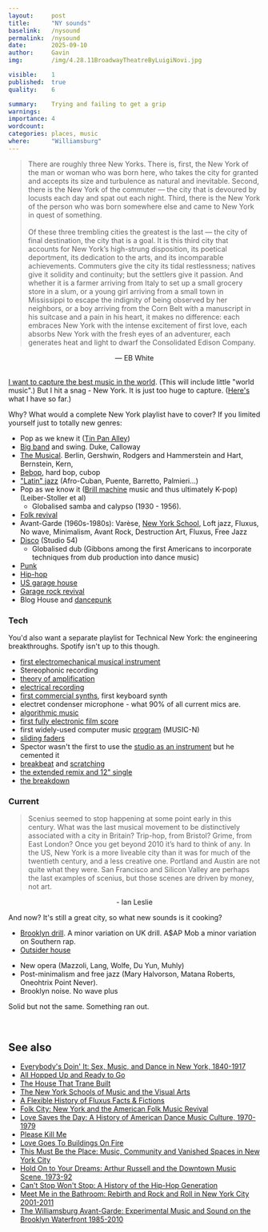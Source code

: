 ```yaml
---
layout:     post
title:      "NY sounds"
baselink:   /nysound
permalink:  /nysound
date:       2025-09-10
author:     Gavin
img:        /img/4.28.11BroadwayTheatreByLuigiNovi.jpg

visible:    1
published:  true
quality:    6

summary:    Trying and failing to get a grip
warnings: 	
importance: 4
wordcount:  
categories: places, music
where:      "Williamsburg"
---
```



> There are roughly three New Yorks. There is, first, the New York of the man or woman who was born here, who takes the city for granted and accepts its size and turbulence as natural and inevitable. Second, there is the New York of the commuter — the city that is devoured by locusts each day and spat out each night. Third, there is the New York of the person who was born somewhere else and came to New York in quest of something.<br><br>Of these three trembling cities the greatest is the last — the city of final destination, the city that is a goal. It is this third city that accounts for New York’s high-strung disposition, its poetical deportment, its dedication to the arts, and its incomparable achievements. Commuters give the city its tidal restlessness; natives give it solidity and continuity; but the settlers give it passion. And whether it is a farmer arriving from Italy to set up a small grocery store in a slum, or a young girl arriving from a small town in Mississippi to escape the indignity of being observed by her neighbors, or a boy arriving from the Corn Belt with a manuscript in his suitcase and a pain in his heart, it makes no difference: each embraces New York with the intense excitement of first love, each absorbs New York with the fresh eyes of an adventurer, each generates heat and light to dwarf the Consolidated Edison Company.

<center>— EB White</center>

<br>


<a href="/nation-sound">I want to capture the best music in the world</a>. (This will include little "world music".) But I hit a snag - New York. It is just too huge to capture. ([Here's](https://open.spotify.com/playlist/0He9PPzeJfgHrjMJ5DPujT?si=W5P4eMmwSCehYJBIcTW-0g&pi=ZJ0uSBR4R22-D) what I have so far.)

Why? What would a complete New York playlist have to cover? If you limited yourself just to totally new genres:

* Pop as we knew it ([Tin Pan Alley](https://open.spotify.com/playlist/22TWbFEbnhHv3CLCxOjoBW?si=-0SC9IIwSk6uHUE3HIBG_w&pi=5SwGoSP5TNmJV))
* [Big band](https://open.spotify.com/playlist/2cjIvuw4VVOQSeUAZfNiqY?si=IkjX9sTLTFq1akTzCO8msw) and swing. Duke, Calloway
* [The Musical](https://open.spotify.com/playlist/34lA7pQ48yZ0osu0L0Khho?si=7lvxp__-TBiXPaEH2soYTw&pi=jOiFSjX3Sei8p). Berlin, Gershwin, Rodgers and Hammerstein and Hart, Bernstein, Kern, 
* [Bebop](https://open.spotify.com/playlist/6qu37CqWnpFDUFsJDAdHdJ?si=7n67uKSdQsuj5TwVgvLrdw&pi=Ud-2MsEJTmqgg), hard bop, cubop
* ["Latin" jazz](https://open.spotify.com/playlist/4U0S060zi7Ldp6iS2Q5Xkw?si=PDhtm0gcQQWqRgCSXm6k_Q) (Afro-Cuban, Puente, Barretto, Palmieri...)
* Pop as we know it ([Brill machine](https://open.spotify.com/playlist/0O2lJe2zHcqCCjGAM0pU5W?si=tffcxHjXSvSIFFM-xjE0QQ&pi=IFsQTFoWTeud5) music and thus ultimately K-pop) (Leiber-Stoller et al)
	* Globalised samba and calypso (1930 - 1956).
* [Folk revival](https://open.spotify.com/playlist/62mKVd7nGrd5HdhZRsxBHR?si=eAluZS6xTHCncKlhA0wQGw&pi=xw3hzLGQQn2i-)
* Avant-Garde (1960s-1980s): Varèse, [New York School](https://open.spotify.com/playlist/08iPwSfynzSNMXJwYFiiFj?si=rGDRSMLUR0G6xnrfa3QvlQ&pi=UJZoEbP6Sn6_u), Loft jazz, Fluxus, No wave, Minimalism, Avant Rock, Destruction Art, Fluxus, Free Jazz
* [Disco](https://open.spotify.com/playlist/6LvkhZKZnOC2jpkTDysWhT?si=HS4Jf9HURd6fToHxrp0N6g&pi=z6wlFeehQlCL3 ) (Studio 54)
	* Globalised dub (Gibbons among the first Americans to incorporate techniques from dub production into dance music)
* [Punk](https://open.spotify.com/playlist/3txw9Twsf7TKyTsre8e5a4?si=sZhgwVSBRrO2POAbVh0tLw&pi=H0E2-mUtTxe5W)
* [Hip-hop](https://open.spotify.com/playlist/5M7jmBRGGEAB9whDzUjdyw?si=nvaR6l30TU-XOw7TT9ST9Q&pi=CvWJ8atfSEGd8)
* [US garage house](https://open.spotify.com/playlist/7hiyXzw0hbzypzwDNQND8O?si=uJ_Ql5REQLGXcdi4CtUKpg&pi=umE3CLZESwqGj)
* [Garage rock revival](https://open.spotify.com/playlist/7swwwKWs3KpKlH26TVUyAU?si=Fw78JUVHSHmnr4qM361miw)
* Blog House and [dancepunk](https://open.spotify.com/playlist/5H6pxrgLJrRKckNKi7C6s4?si=P5ne7MYEQP6RYsA8a8KA7Q&pi=vV0-9mxESnuYz) 

### Tech

You'd also want a separate playlist for Technical New York: the engineering breakthroughs. Spotify isn't up to this though.

* [first electromechanical musical instrument](https://en.wikipedia.org/wiki/Telharmonium)
* Stereophonic recording
* [theory of amplification](https://ieeexplore.ieee.org/document/1641311)
* [electrical recording](https://www.mixonline.com/technology/1925-western-electricbell-labs-electrical-recording-383620)
* [first commercial synths](https://en.wikipedia.org/wiki/Moog_synthesizer), first keyboard synth
* electret condenser microphone - what 90% of all current mics are.
* [algorithmic music](https://en.wikipedia.org/wiki/Electronium)
* [first fully electronic film score](https://en.wikipedia.org/wiki/Bebe_and_Louis_Barron)
* first widely-used computer music [program](https://120years.net/music-n-max-mathews-usa-1957/) (MUSIC-N)
* [sliding faders](https://christiansmusicmusings.wordpress.com/2018/02/13/tom-dowd-humble-music-genius-behind-the-scenes/)
* Spector wasn't the first to use the [studio as an instrument](https://en.wikipedia.org/wiki/Recording_studio_as_an_instrument#1940s%E2%80%931950s) but he cemented it
* [breakbeat](https://www.grafftergallery.com/2023/02/the-breakbeat-king-innovative-djing-of.html) and [scratching](https://en.wikipedia.org/wiki/Grand_Wizzard_Theodore)
* [the extended remix and 12" single](https://daily.redbullmusicacademy.com/2017/11/tom-moulton-interview/)
* [the breakdown](https://magazine.waxpoetics.com/article/tom-moulton-beat-doctor/)



### Current 

> Scenius seemed to stop happening at some point early in this century. What was the last musical movement to be distinctively associated with a city in Britain? Trip-hop, from Bristol? Grime, from East London? Once you get beyond 2010 it’s hard to think of any. In the US, New York is a more liveable city than it was for much of the twentieth century, and a less creative one. Portland and Austin are not quite what they were. San Francisco and Silicon Valley are perhaps the last examples of scenius, but those scenes are driven by money, not art.

<center>- Ian Leslie</center>

And now? It's still a great city, so what new sounds is it cooking?

* [Brooklyn drill](https://en.wikipedia.org/wiki/Brooklyn_drill). A minor variation on UK drill. A$AP Mob a minor variation on Southern rap. 
* [Outsider house](https://en.wikipedia.org/wiki/L.I.E.S.)
<!-- * Jazz Revival.  -->
* New opera (Mazzoli, Lang, Wolfe, Du Yun, Muhly)
* Post-minimalism and free jazz (Mary Halvorson, Matana Roberts, Oneohtrix Point Never). 
* Brooklyn noise. No wave plus

Solid but not the same. Something ran out.

<br>

## See also

* [Everybody's Doin' It: Sex, Music, and Dance in New York, 1840-1917](https://www.goodreads.com/book/show/41817533-everybody-s-doin-it)
* [All Hopped Up and Ready to Go](https://www.goodreads.com/book/show/6585095-all-hopped-up-and-ready-to-go)
* [The House That Trane Built](https://www.goodreads.com/book/show/298222.The_House_That_Trane_Built)
* [The New York Schools of Music and the Visual Arts](https://www.routledge.com/The-New-York-Schools-of-Music-and-the-Visual-Arts/Johnson/p/book/9780415936941)
* [A Flexible History of Fluxus Facts & Fictions](https://www.goodreads.com/book/show/572111.A_Flexible_History_of_Fluxus_Facts_Fictions)
* [Folk City: New York and the American Folk Music Revival](https://www.goodreads.com/en/book/show/23461144-folk-city)
* [Love Saves the Day: A History of American Dance Music Culture, 1970-1979](https://www.goodreads.com/book/show/329133.Love_Saves_the_Day)
* [Please Kill Me](https://pleasekillme.com/please-kill-uncensored-oral-history-punk-book/)
* [Love Goes To Buildings On Fire](https://www.goodreads.com/book/show/11331168-love-goes-to-buildings-on-fire)
* [This Must Be the Place: Music, Community and Vanished Spaces in New York City](https://www.goodreads.com/book/show/62005777-this-must-be-the-place)
* [Hold On to Your Dreams: Arthur Russell and the Downtown Music Scene, 1973-92](https://www.goodreads.com/book/show/6512666-hold-on-to-your-dreams)
* [Can't Stop Won't Stop: A History of the Hip-Hop Generation](https://www.goodreads.com/book/show/54754.Can_t_Stop_Won_t_Stop)
* [Meet Me in the Bathroom: Rebirth and Rock and Roll in New York City 2001-2011](https://www.goodreads.com/book/show/25816741-meet-me-in-the-bathroom)
* [The Williamsburg Avant-Garde: Experimental Music and Sound on the Brooklyn Waterfront 1985-2010](https://www.dukeupress.edu/the-williamsburg-avant-garde)
